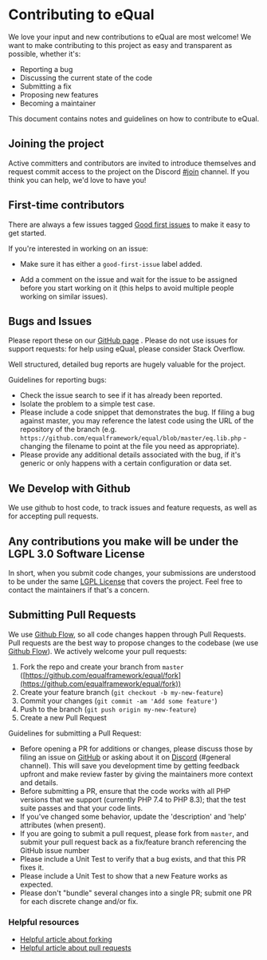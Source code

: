 # Contributing to eQual

We love your input and new contributions to eQual are most welcome! We want to make contributing to this project as easy and transparent as possible, whether it's:

- Reporting a bug
- Discussing the current state of the code
- Submitting a fix
- Proposing new features
- Becoming a maintainer

This document contains notes and guidelines on how to contribute to eQual.


## Joining the project

Active committers and contributors are invited to introduce themselves and request commit access to the project on the Discord [#join](https://discord.gg/xNAXyhbYBp) channel. If you think you can help, we'd love to have you!

## First-time contributors
There are always a few issues tagged [Good first issues](https://github.com/equalframework/equal/labels/good%20first%20issue) to make it easy to get started. 

If you're interested in working on an issue:

* Make sure it has either a `good-first-issue` label added. 

* Add a comment on the issue and wait for the issue to be assigned before you start working on it (this helps to avoid multiple people working on similar issues).


## Bugs and Issues

Please report these on our [GitHub page](https://github.com/equalframework/equal/issues) . Please do not use issues for support requests: for help using eQual, please consider Stack Overflow.

Well structured, detailed bug reports are hugely valuable for the project.

Guidelines for reporting bugs:

* Check the issue search to see if it has already been reported.
* Isolate the problem to a simple test case.
* Please include a code snippet that demonstrates the bug. If filing a bug against master, you may reference the latest code using the URL of the repository of the branch (e.g. `https://github.com/equalframework/equal/blob/master/eq.lib.php` - changing the filename to point at the file you need as appropriate). 
* Please provide any additional details associated with the bug, if it's generic or only happens with a certain configuration or data set.

## We Develop with Github

We use github to host code, to track issues and feature requests, as well as for accepting pull requests.

## Any contributions you make will be under the LGPL 3.0 Software License

In short, when you submit code changes, your submissions are understood to be under the same [LGPL License](https://www.gnu.org/licenses/lgpl-3.0.en.html) that covers the project. Feel free to contact the maintainers if that's a concern.

## Submitting Pull Requests

We use [Github Flow](https://guides.github.com/introduction/flow/index.html), so all code changes happen through Pull Requests.
Pull requests are the best way to propose changes to the codebase (we use [Github Flow](https://guides.github.com/introduction/flow/index.html)). We actively welcome your pull requests:


1. Fork the repo and create your branch from `master`  ([https://github.com/equalframework/equal/fork](https://github.com/equalframework/equal/fork))
2. Create your feature branch (`git checkout -b my-new-feature`)
3. Commit your changes (`git commit -am 'Add some feature'`)
4. Push to the branch (`git push origin my-new-feature`)
5. Create a new Pull Request

Guidelines for submitting a Pull Request:

* Before opening a PR for additions or changes, please discuss those by filing an issue on [GitHub](https://github.com/equalframework/equal/issues) or asking about it on [Discord](https://discord.gg/BNCPYxD9kk) (#general channel). This will save you development time by getting feedback upfront and make review faster by giving the maintainers more context and details.
* Before submitting a PR, ensure that the code works with all PHP versions that we support (currently PHP 7.4 to PHP 8.3); that the test suite passes and that your code lints.
* If you've changed some behavior, update the 'description' and 'help' attributes (when present).
* If you are going to submit a pull request, please fork from `master`, and submit your pull request back as a fix/feature branch referencing the GitHub issue number
* Please include a Unit Test to verify that a bug exists, and that this PR fixes it.
* Please include a Unit Test to show that a new Feature works as expected.
* Please don't "bundle" several changes into a single PR; submit one PR for each discrete change and/or fix.


### Helpful resources
* [Helpful article about forking](https://help.github.com/articles/fork-a-repo/ "Forking a GitHub repository")
* [Helpful article about pull requests](https://help.github.com/articles/using-pull-requests/ "Pull Requests")


